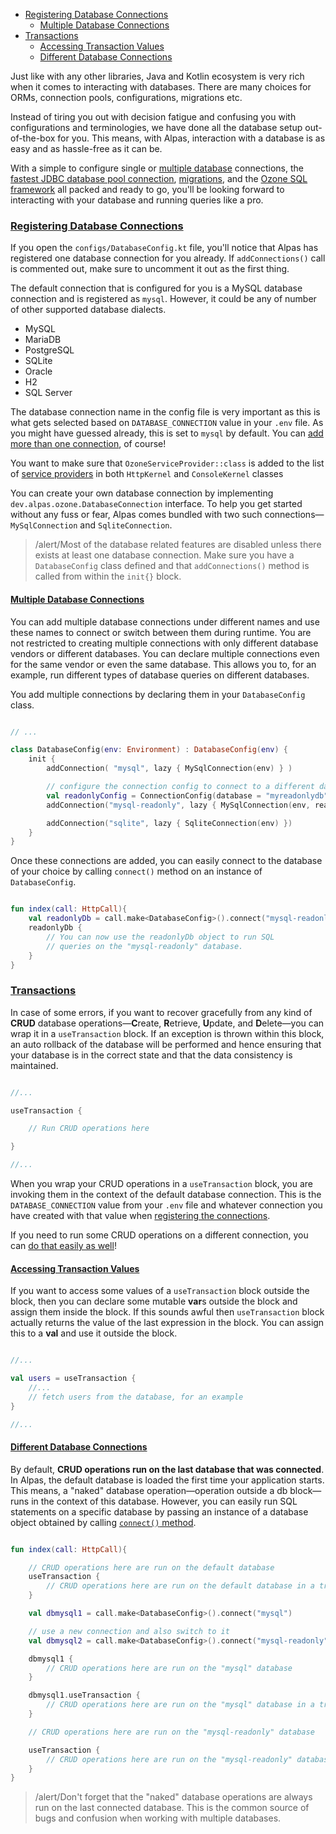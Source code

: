 - [Registering Database Connections](#registering-database-connections)
    - [Multiple Database Connections](#multiple-database-connections)
- [Transactions](#transactions)
    - [Accessing Transaction Values](#accessing-transcation-values)
    - [Different Database Connections](#different-database-connections)
    
Just like with any other libraries, Java and Kotlin ecosystem is very rich when it comes to interacting
with databases. There are many choices for ORMs, connection pools, configurations, migrations etc.

Instead of tiring you out with decision fatigue and confusing you with configurations and terminologies,
we have done all the database setup out-of-the-box for you. This means, with Alpas, interaction
with a database is as easy and as hassle-free as it can be.

With a simple to configure single or [multiple database](#multiple-database-connections) connections, the
[fastest JDBC database pool connection][hikari], [migrations](/docs/migrations), and the
[Ozone SQL framework](/docs/ozone) all packed and ready to go, you'll be looking
forward to interacting with your database and running queries like a pro.

<a name="registering-database-connections"></a>
### [Registering Database Connections](#registering-database-connections)

If you open the `configs/DatabaseConfig.kt` file, you'll notice that Alpas has registered one database connection
for you already. If `addConnections()` call is commented out, make sure to uncomment it out as the first thing.

The default connection that is configured for you is a MySQL database connection and is registered
as `mysql`. However, it could be any of number of other supported database dialects.

<div class="sublist">

- MySQL
- MariaDB
- PostgreSQL
- SQLite
- Oracle
- H2
- SQL Server

</div>

The database connection name in the config file is very important as this is what gets selected based
on `DATABASE_CONNECTION` value in your `.env` file. As you might have guessed already, this is set to
`mysql` by default. You can [add more than one connection](#multiple-database-connections), of course!

You want to make sure that `OzoneServiceProvider::class` is added to the list of
[service providers](/docs/service-providers#registering) in both
`HttpKernel` and `ConsoleKernel` classes

You can create your own database connection by implementing `dev.alpas.ozone.DatabaseConnection`
interface. To help you get started without any fuss or fear, Alpas comes bundled with two
such connections—`MySqlConnection` and `SqliteConnection`.

>/alert/<span>Most of the database related features are disabled unless there exists at least
>one database connection. Make sure you have a `DatabaseConfig` class defined and that
>`addConnections()` method is called from within the `init{}` block.</span>

<a name="multiple-database-connections"></a>
#### [Multiple Database Connections](#multiple-database-connections)

You can add multiple database connections under different names and use these names to connect or switch between
them during runtime. You are not restricted to creating multiple connections with only different database vendors
or different databases. You can declare multiple connections even for the same vendor or even the same database.
This allows you to, for an example, run different types of database queries on different databases.

You add multiple connections by declaring them in your `DatabaseConfig` class.

<span class="line-numbers" data-start="9" data-file="configs/DatabaseConfig.kt">

```kotlin

// ...

class DatabaseConfig(env: Environment) : DatabaseConfig(env) {
    init {
        addConnection( "mysql", lazy { MySqlConnection(env) } )

        // configure the connection config to connect to a different database
        val readonlyConfig = ConnectionConfig(database = "myreadonlydb", host="192.168.1.1")
        addConnection("mysql-readonly", lazy { MySqlConnection(env, readonlyConfig) })

        addConnection("sqlite", lazy { SqliteConnection(env) })
    }
}

```

</span>

Once these connections are added, you can easily connect to the database of your
choice by calling `connect()` method on an instance of `DatabaseConfig`.

<span class="line-numbers" data-start="6">

```kotlin

fun index(call: HttpCall){
    val readonlyDb = call.make<DatabaseConfig>().connect("mysql-readonly")
    readonlyDb {
        // You can now use the readonlyDb object to run SQL
        // queries on the "mysql-readonly" database.
    }
}

```

</span>

<a name="transactions"></a>
### [Transactions](#transactions)

In case of some errors, if you want to recover gracefully from any kind of **CRUD** database operations—**C**reate,
**R**etrieve, **U**pdate, and **D**elete—you can wrap it in a `useTransaction` block. If an exception is thrown
within this block, an auto rollback of the database will be performed and hence ensuring that your
database is in the correct state and that the data consistency is maintained.

<span class="line-numbers" data-start="5">

```kotlin

//...

useTransaction {

    // Run CRUD operations here

}

//...

``` 

</span>

When you wrap your CRUD operations in a `useTransaction` block, you are invoking them in the context of the default
database connection. This is the `DATABASE_CONNECTION` value from your `.env` file and whatever connection you
have created with that value when [registering the connections](#registering-database-connections).

If you need to run some CRUD operations on a different connection, you can
[do that easily as well](#different-database-connections)!

<a name="accessing-transcation-values"></a>
#### [Accessing Transaction Values](#accessing-transcation-values)

If you want to access some values of a `useTransaction` block outside the block, then you can declare
some mutable **var**s outside the block and assign them inside the block. If this sounds awful
then `useTransaction` block actually returns the value of the last expression in the block.
You can assign this to a **val** and use it outside the block.

<span class="line-numbers" data-start="5">

```kotlin

//...

val users = useTransaction {
    //...
    // fetch users from the database, for an example
}

//...

``` 

</span>

<a name="different-database-connections"></a>
#### [Different Database Connections](#different-database-connections)

By default, **CRUD operations run on the last database that was connected**. In Alpas, the default database
is loaded the first time your application starts. This means, a "naked" database operation—operation
outside a db block—runs in the context of this database. However, you can easily run SQL
statements on a specific database by passing an instance of a database object
obtained by calling [`connect()` method](#multiple-database-connections).

```kotlin

fun index(call: HttpCall){

    // CRUD operations here are run on the default database 
    useTransaction {
        // CRUD operations here are run on the default database in a transaction
    }

    val dbmysql1 = call.make<DatabaseConfig>().connect("mysql")

    // use a new connection and also switch to it
    val dbmysql2 = call.make<DatabaseConfig>().connect("mysql-readonly")

    dbmysql1 {
        // CRUD operations here are run on the "mysql" database 
    }

    dbmysql1.useTransaction {
        // CRUD operations here are run on the "mysql" database in a transaction
    }

    // CRUD operations here are run on the "mysql-readonly" database 

    useTransaction {
        // CRUD operations here are run on the "mysql-readonly" database in a transaction
    }
}

```

>/alert/<span>Don't forget that the "naked" database operations are always run on the last connected
>database. This is the common source of bugs and confusion when working with multiple databases.

[hikari]: https://github.com/brettwooldridge/HikariCP#jmh-benchmarks-checkered_flag
